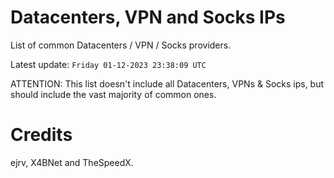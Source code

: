 # Datacenters, VPN and Socks IPs
 
List of common Datacenters / VPN / Socks providers. 

Latest update: `Friday 01-12-2023 23:38:09 UTC` 

ATTENTION: This list doesn't include all Datacenters, VPNs & Socks ips, 
but should include the vast majority of common ones.

# Credits
ejrv, X4BNet and TheSpeedX.
